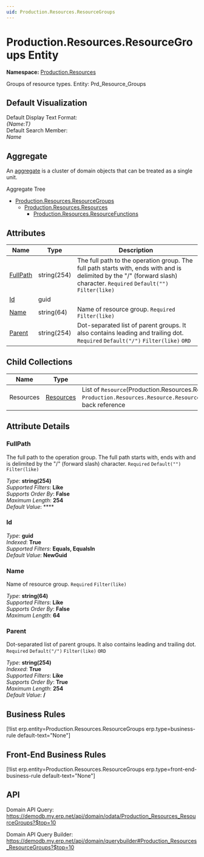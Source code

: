 ```yaml
---
uid: Production.Resources.ResourceGroups
---
```

# Production.Resources.ResourceGroups Entity

**Namespace:** [Production.Resources](Production.Resources.md)  

Groups of resource types. Entity: Prd_Resource_Groups

## Default Visualization
Default Display Text Format:  
_{Name:T}_  
Default Search Member:  
_Name_  

## Aggregate
An [aggregate](https://docs.erp.net/tech/advanced/concepts/aggregates.html) is a cluster of domain objects that can be treated as a single unit.  

Aggregate Tree  
* [Production.Resources.ResourceGroups](Production.Resources.ResourceGroups.md)  
  * [Production.Resources.Resources](Production.Resources.Resources.md)  
    * [Production.Resources.ResourceFunctions](Production.Resources.ResourceFunctions.md)  

## Attributes

| Name | Type | Description |
| ---- | ---- | --- |
| [FullPath](Production.Resources.ResourceGroups.md#fullpath) | string(254) | The full path to the operation group. The full path starts with, ends with and is delimited by the "/" (forward slash) character. `Required` `Default("")` `Filter(like)` 
| [Id](Production.Resources.ResourceGroups.md#id) | guid |  
| [Name](Production.Resources.ResourceGroups.md#name) | string(64) | Name of resource group. `Required` `Filter(like)` 
| [Parent](Production.Resources.ResourceGroups.md#parent) | string(254) | Dot-separated list of parent groups. It also contains leading and trailing dot. `Required` `Default("/")` `Filter(like)` `ORD` 

## Child Collections

| Name | Type | Description |
| ---- | ---- | --- |
| Resources | [Resources](Production.Resources.Resources.md) | List of `Resource`(Production.Resources.Resources.md) child objects, based on the `Production.Resources.Resource.ResourceGroup`(Production.Resources.Resources.md#resourcegroup) back reference 


## Attribute Details

### FullPath

The full path to the operation group. The full path starts with, ends with and is delimited by the "/" (forward slash) character. `Required` `Default("")` `Filter(like)`

_Type_: **string(254)**  
_Supported Filters_: **Like**  
_Supports Order By_: **False**  
_Maximum Length_: **254**  
_Default Value_: ****  

### Id

_Type_: **guid**  
_Indexed_: **True**  
_Supported Filters_: **Equals, EqualsIn**  
_Default Value_: **NewGuid**  

### Name

Name of resource group. `Required` `Filter(like)`

_Type_: **string(64)**  
_Supported Filters_: **Like**  
_Supports Order By_: **False**  
_Maximum Length_: **64**  

### Parent

Dot-separated list of parent groups. It also contains leading and trailing dot. `Required` `Default("/")` `Filter(like)` `ORD`

_Type_: **string(254)**  
_Indexed_: **True**  
_Supported Filters_: **Like**  
_Supports Order By_: **True**  
_Maximum Length_: **254**  
_Default Value_: **/**  



## Business Rules

[!list erp.entity=Production.Resources.ResourceGroups erp.type=business-rule default-text="None"]

## Front-End Business Rules

[!list erp.entity=Production.Resources.ResourceGroups erp.type=front-end-business-rule default-text="None"]

## API

Domain API Query:
<https://demodb.my.erp.net/api/domain/odata/Production_Resources_ResourceGroups?$top=10>

Domain API Query Builder:
<https://demodb.my.erp.net/api/domain/querybuilder#Production_Resources_ResourceGroups?$top=10>

